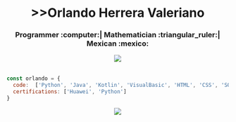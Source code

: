 <h1 align="center">>>Orlando Herrera Valeriano</h1>

<h3 align="center">Programmer :computer:| Mathematician :triangular_ruler:| Mexican :mexico:</h3>
<div align="center">
  <img src="https://github.com/user-attachments/assets/9bd75ff8-8f37-4047-b1eb-0db20adfd1f8">
</div>

<br>

```javascript
const orlando = {
  code:  ['Python', 'Java', 'Kotlin', 'VisualBasic', 'HTML', 'CSS', 'SQL', 'JavaScript'],
  certifications: ['Huawei', 'Python']
}
```
<div align="center">
  <img src="https://github.com/user-attachments/assets/6f74d693-5da7-488a-8bf3-39662ac837af">
</div>


<!--
**OrlandoValeriano/OrlandoValeriano** is a ✨ _special_ ✨ repository because its `README.md` (this file) appears on your GitHub profile.

Here are some ideas to get you started:

- 🔭 I’m currently working on ...
- 🌱 I’m currently learning ...
- 👯 I’m looking to collaborate on ...
- 🤔 I’m looking for help with ...
- 💬 Ask me about ...
- 📫 How to reach me: ...
- 😄 Pronouns: ...
- ⚡ Fun fact: ...
-->
